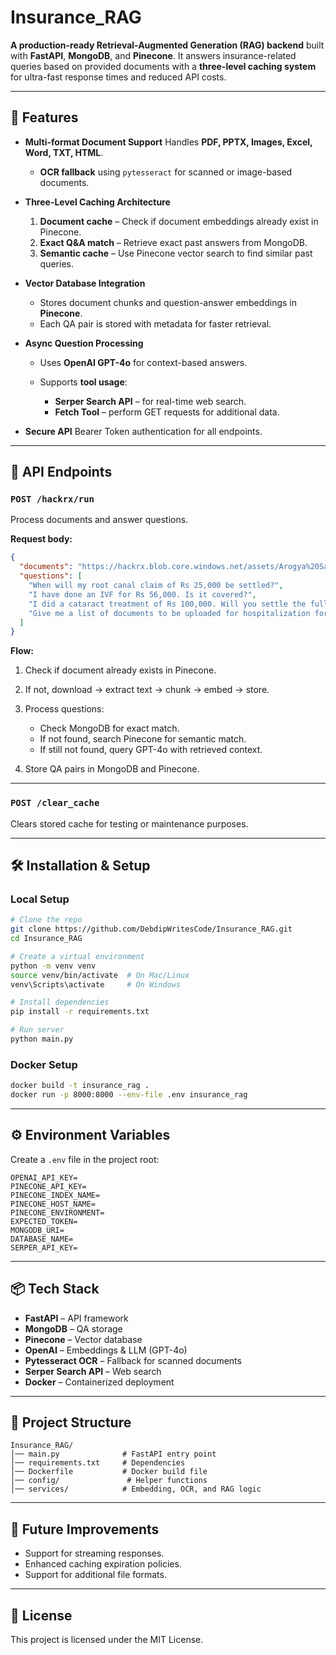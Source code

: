 # Insurance\_RAG

**A production-ready Retrieval-Augmented Generation (RAG) backend** built with **FastAPI**, **MongoDB**, and **Pinecone**.
It answers insurance-related queries based on provided documents with a **three-level caching system** for ultra-fast response times and reduced API costs.

---

## 🚀 Features

* **Multi-format Document Support**
  Handles **PDF, PPTX, Images, Excel, Word, TXT, HTML**.

  * **OCR fallback** using `pytesseract` for scanned or image-based documents.

* **Three-Level Caching Architecture**

  1. **Document cache** – Check if document embeddings already exist in Pinecone.
  2. **Exact Q\&A match** – Retrieve exact past answers from MongoDB.
  3. **Semantic cache** – Use Pinecone vector search to find similar past queries.

* **Vector Database Integration**

  * Stores document chunks and question-answer embeddings in **Pinecone**.
  * Each QA pair is stored with metadata for faster retrieval.

* **Async Question Processing**

  * Uses **OpenAI GPT-4o** for context-based answers.
  * Supports **tool usage**:

    * **Serper Search API** – for real-time web search.
    * **Fetch Tool** – perform GET requests for additional data.

* **Secure API**
  Bearer Token authentication for all endpoints.

---

## 📡 API Endpoints

### **`POST /hackrx/run`**

Process documents and answer questions.

**Request body:**

```json
{
  "documents": "https://hackrx.blob.core.windows.net/assets/Arogya%20Sanjeevani%20Policy%20-%20CIN%20-%20U10200WB1906GOI001713%201.pdf?sv=2023-01-03&st=2025-07-21T08%3A29%3A02Z&se=2025-09-22T08%3A29%3A00Z&sr=b&sp=r&sig=nzrz1K9Iurt%2BBXom%2FB%2BMPTFMFP3PRnIvEsipAX10Ig4%3D",
  "questions": [
    "When will my root canal claim of Rs 25,000 be settled?",
    "I have done an IVF for Rs 56,000. Is it covered?",
    "I did a cataract treatment of Rs 100,000. Will you settle the full Rs 100,000?",
    "Give me a list of documents to be uploaded for hospitalization for heart surgery."
  ]
}
```

**Flow:**

1. Check if document already exists in Pinecone.
2. If not, download → extract text → chunk → embed → store.
3. Process questions:

   * Check MongoDB for exact match.
   * If not found, search Pinecone for semantic match.
   * If still not found, query GPT-4o with retrieved context.
4. Store QA pairs in MongoDB and Pinecone.

---

### **`POST /clear_cache`**

Clears stored cache for testing or maintenance purposes.

---

## 🛠️ Installation & Setup

### **Local Setup**

```bash
# Clone the repo
git clone https://github.com/DebdipWritesCode/Insurance_RAG.git
cd Insurance_RAG

# Create a virtual environment
python -m venv venv
source venv/bin/activate  # On Mac/Linux
venv\Scripts\activate     # On Windows

# Install dependencies
pip install -r requirements.txt

# Run server
python main.py
```

### **Docker Setup**

```bash
docker build -t insurance_rag .
docker run -p 8000:8000 --env-file .env insurance_rag
```

---

## ⚙️ Environment Variables

Create a `.env` file in the project root:

```env
OPENAI_API_KEY=
PINECONE_API_KEY=
PINECONE_INDEX_NAME=
PINECONE_HOST_NAME=
PINECONE_ENVIRONMENT=
EXPECTED_TOKEN=
MONGODB_URI=
DATABASE_NAME=
SERPER_API_KEY=
```

---

## 📦 Tech Stack

* **FastAPI** – API framework
* **MongoDB** – QA storage
* **Pinecone** – Vector database
* **OpenAI** – Embeddings & LLM (GPT-4o)
* **Pytesseract OCR** – Fallback for scanned documents
* **Serper Search API** – Web search
* **Docker** – Containerized deployment

---

## 📂 Project Structure

```
Insurance_RAG/
│── main.py              # FastAPI entry point
│── requirements.txt     # Dependencies
│── Dockerfile           # Docker build file
│── config/               # Helper functions
│── services/            # Embedding, OCR, and RAG logic
```

---

## 🔮 Future Improvements

* Support for streaming responses.
* Enhanced caching expiration policies.
* Support for additional file formats.

---

## 📄 License

This project is licensed under the MIT License.

